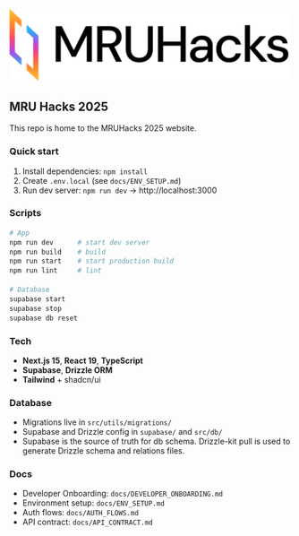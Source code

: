 ![MRU Hacks](src/assets/logos/color-logo.svg)

## MRU Hacks 2025

This repo is home to the MRUHacks 2025 website.

### Quick start

1. Install dependencies: `npm install`
2. Create `.env.local` (see `docs/ENV_SETUP.md`)
3. Run dev server: `npm run dev` -> http://localhost:3000

### Scripts

```bash
# App
npm run dev      # start dev server
npm run build    # build
npm run start    # start production build
npm run lint     # lint

# Database
supabase start
supabase stop
supabase db reset
```

### Tech

- **Next.js 15**, **React 19**, **TypeScript**
- **Supabase**, **Drizzle ORM**
- **Tailwind** + shadcn/ui

### Database

- Migrations live in `src/utils/migrations/`
- Supabase and Drizzle config in `supabase/` and `src/db/`
- Supabase is the source of truth for db schema. Drizzle-kit pull is used to generate Drizzle schema and relations files.

### Docs

- Developer Onboarding: `docs/DEVELOPER_ONBOARDING.md`
- Environment setup: `docs/ENV_SETUP.md`
- Auth flows: `docs/AUTH_FLOWS.md`
- API contract: `docs/API_CONTRACT.md`
